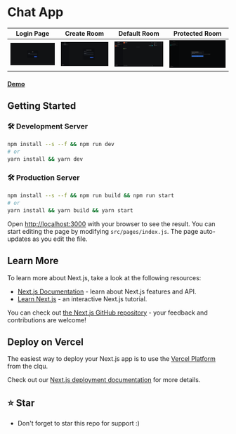 # Chat App <br />

Login Page   |  Create Room | Default Room | Protected Room   
:-------------------------:|:-------------------------:|:-------------------------:|:-------------------------:
![img](https://raw.githubusercontent.com/clqu/nextjs-chat-application/main/screenshots/login_page.png) | ![img](https://raw.githubusercontent.com/clqu/nextjs-chat-application/main/screenshots/create_room.png) | ![img](https://raw.githubusercontent.com/clqu/nextjs-chat-application/main/screenshots/default_room.png) | ![img](https://raw.githubusercontent.com/clqu/nextjs-chat-application/main/screenshots/protected_room.png)

#### [Demo](https://chatapp.clqu.repl.co)



## Getting Started

### 🛠 Development Server

```bash
npm install --s --f && npm run dev
# or
yarn install && yarn dev
```
### 🛠 Production Server
```bash
npm install --s --f && npm run build && npm run start
# or
yarn install && yarn build && yarn start
```
Open [http://localhost:3000](http://localhost:3000) with your browser to see the result.
You can start editing the page by modifying `src/pages/index.js`. The page auto-updates as you edit the file.


## Learn More

To learn more about Next.js, take a look at the following resources:

- [Next.js Documentation](https://nextjs.org/docs) - learn about Next.js features and API.
- [Learn Next.js](https://nextjs.org/learn) - an interactive Next.js tutorial.

You can check out [the Next.js GitHub repository](https://github.com/vercel/next.js/) - your feedback and contributions are welcome!

## Deploy on Vercel

The easiest way to deploy your Next.js app is to use the [Vercel Platform](https://vercel.com/new/import?s=https://github.com/clqu/clqu.live&utm_source=clqu.live) from the clqu.

Check out our [Next.js deployment documentation](https://nextjs.org/docs/deployment) for more details.

## ⭐ Star
 - Don't forget to star this repo for support :)
